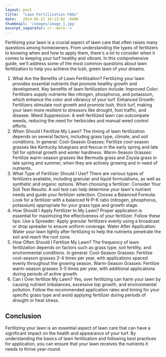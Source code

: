```yaml
---
layout: post
title:  "Lawn Fertilization FAQs"
date:   2024-05-21 16:13:02 -0400
thumbnail: '/images/image_1.jpg'
excerpt_separator: <!--more-->
---
```

Fertilizing your lawn is a crucial aspect of lawn care that often raises many questions among homeowners. <!--more-->From understanding the types of fertilizers to knowing when and how to apply them, there's a lot to consider when it comes to keeping your turf healthy and vibrant. In this comprehensive guide, we'll address some of the most common questions about lawn fertilization to help you achieve the lush, green lawn of your dreams.
1. What Are the Benefits of Lawn Fertilization?
Fertilizing your lawn provides essential nutrients that promote healthy growth and development. Key benefits of lawn fertilization include:
Improved Color: Fertilizers supply nutrients like nitrogen, phosphorus, and potassium, which enhance the color and vibrancy of your turf.
Enhanced Growth: Fertilizers stimulate root growth and promote lush, thick turf, making your lawn more resilient to stressors like drought, foot traffic, and disease.
Weed Suppression: A well-fertilized lawn can outcompete weeds, reducing the need for herbicides and manual weed control efforts.
2. When Should I Fertilize My Lawn?
The timing of lawn fertilization depends on several factors, including grass type, climate, and soil conditions. In general:
Cool-Season Grasses: Fertilize cool-season grasses like Kentucky bluegrass and fescue in the early spring and late fall for optimal growth and winter hardiness.
Warm-Season Grasses: Fertilize warm-season grasses like Bermuda grass and Zoysia grass in late spring and summer, when they are actively growing and in need of nutrients.
3. What Type of Fertilizer Should I Use?
There are various types of fertilizers available, including granular and liquid formulations, as well as synthetic and organic options. When choosing a fertilizer:
Consider Your Soil Test Results: A soil test can help determine your lawn's nutrient needs and guide your fertilizer selection.
Choose a Balanced Formula: Look for a fertilizer with a balanced N-P-K ratio (nitrogen, phosphorus, potassium) appropriate for your grass type and growth stage.
4. How Should I Apply Fertilizer to My Lawn?
Proper application is essential for maximizing the effectiveness of your fertilizer. Follow these tips:
Use a Spreader: Apply granular fertilizers evenly using a broadcast or drop spreader to ensure uniform coverage.
Water After Application: Water your lawn lightly after fertilizing to help the nutrients penetrate the soil and reach the root zone.
5. How Often Should I Fertilize My Lawn?
The frequency of lawn fertilization depends on factors such as grass type, soil fertility, and environmental conditions. In general:
Cool-Season Grasses: Fertilize cool-season grasses 2-4 times per year, with applications spaced evenly throughout the growing season.
Warm-Season Grasses: Fertilize warm-season grasses 3-5 times per year, with additional applications during periods of active growth.
6. Can I Over fertilize My Lawn?
Yes, over fertilizing can harm your lawn by causing nutrient imbalances, excessive top growth, and environmental pollution. Follow the recommended application rates and timing for your specific grass type and avoid applying fertilizer during periods of drought or heat stress.

## Conclusion
Fertilizing your lawn is an essential aspect of lawn care that can have a significant impact on the health and appearance of your turf. By understanding the basics of lawn fertilization and following best practices for application, you can ensure that your lawn receives the nutrients it needs to thrive year-round.
